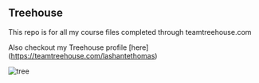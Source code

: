 ## Treehouse

This repo is for all my course files completed through teamtreehouse.com

Also checkout my Treehouse profile [here] (https://teamtreehouse.com/lashantethomas)

![tree](https://user-images.githubusercontent.com/70450013/92531703-d5d85a80-f1fc-11ea-99c6-c4da702756b4.jpg)
